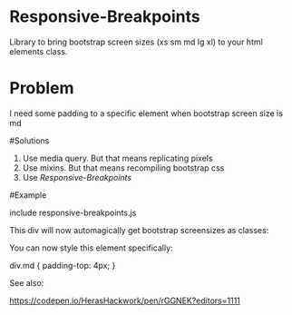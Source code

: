 # Responsive-Breakpoints
Library to bring bootstrap screen sizes (xs sm md lg xl) to your html elements class.

# Problem
I need some padding to a specific element when bootstrap screen size is md

#Solutions

1. Use media query. But that means replicating pixels
2. Use mixins. But that means recompiling bootstrap css
3. Use *Responsive-Breakpoints*

#Example

include responsive-breakpoints.js

<div class="responsive-breakpoints"></div>

This div will now automagically get bootstrap screensizes as classes:

<div class="responsive-breakpoints xs"></div>
<div class="responsive-breakpoints sm"></div>
<div class="responsive-breakpoints md"></div>
<div class="responsive-breakpoints lg"></div>
<div class="responsive-breakpoints xl"></div>

You can now style this element specifically:

div.md {
  padding-top: 4px;
}

See also:

https://codepen.io/HerasHackwork/pen/rGGNEK?editors=1111
